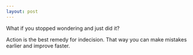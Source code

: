 ```yaml
---
layout: post
---
```

What if you stopped wondering and just did it?

Action is the best remedy for indecision. That way you can make mistakes earlier and improve faster.
